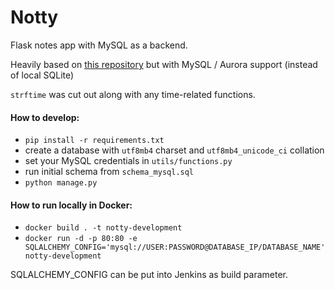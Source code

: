 # Notty

Flask notes app with MySQL as a backend.

Heavily based on [this repository](https://github.com/OmkarPathak/A-Simple-Note-Taking-Web-App) but with MySQL / Aurora support (instead of local SQLite)

`strftime` was cut out along with any time-related functions.

#### How to develop:
* `pip install -r requirements.txt`
* create a database with `utf8mb4` charset and `utf8mb4_unicode_ci` collation
* set your MySQL credentials in `utils/functions.py`
* run initial schema from `schema_mysql.sql`
* `python manage.py`

#### How to run locally in Docker:
* `docker build . -t notty-development`
* `docker run -d -p 80:80 -e SQLALCHEMY_CONFIG='mysql://USER:PASSWORD@DATABASE_IP/DATABASE_NAME' notty-development`

SQLALCHEMY_CONFIG can be put into Jenkins as build parameter.